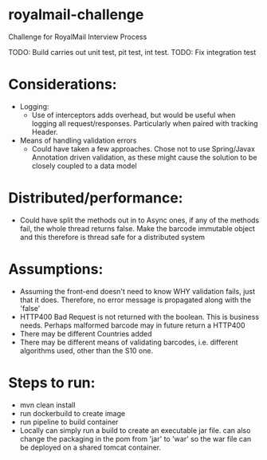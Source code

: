 # royalmail-challenge
Challenge for RoyalMail Interview Process

TODO: Build carries out unit test, pit test, int test. 
TODO: Fix integration test
# Considerations:
- Logging:
  - Use of interceptors adds overhead, but would be useful when logging all request/responses. Particularly when paired with tracking Header. 
- Means of handling validation errors
  - Could have taken a few approaches. Chose not to use Spring/Javax Annotation driven validation, as these might cause the solution to be closely coupled to a data model
  
# Distributed/performance:
- Could have split the methods out in to Async ones, if any of the methods fail, the whole thread returns false. Make the barcode immutable object and this therefore is thread safe for a distributed system

# Assumptions:
- Assuming the front-end doesn't need to know WHY validation fails, just that it does. Therefore, no error message is propagated along with the 'false'
- HTTP400 Bad Request is not returned with the boolean. This is business needs. Perhaps malformed barcode may in future return a HTTP400
- There may be different Countries added
- There may be different means of validating barcodes, i.e. different algorithms used, other than the S10 one. 

# Steps to run:
- mvn clean install
- run dockerbuild to create image
- run pipeline to build container
- Locally can simply run a build to create an executable jar file. can also change the packaging in the pom from 'jar' to 'war' so the war file can be deployed on a shared tomcat container. 